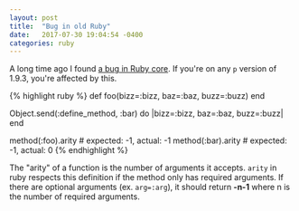 ```yaml
---
layout: post
title:  "Bug in old Ruby"
date:   2017-07-30 19:04:54 -0400
categories: ruby
---
```

A long time ago I found [a bug in Ruby core][bug]. If you're on any `p` version of
1.9.3, you're affected by this.

{% highlight ruby %}
def foo(bizz=:bizz, baz=:baz, buzz=:buzz)
end

Object.send(:define_method, :bar) do |bizz=:bizz, baz=:baz, buzz=:buzz|
end

method(:foo).arity # expected: -1, actual: -1
method(:bar).arity # expected: -1, actual: 0
{% endhighlight %}

The "arity" of a function is the number of arguments it accepts. `arity` in
ruby respects this definition if the method only has required arguments. If
there are optional arguments (ex. `arg=:arg`), it should return **-n-1** where
n is the number of required arguments.

[bug]: https://bugs.ruby-lang.org/issues/8411
